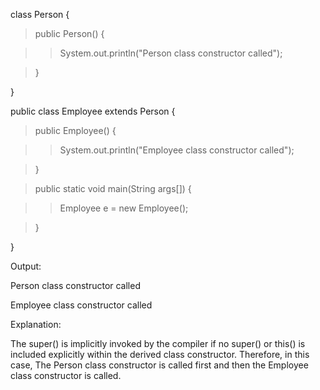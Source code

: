 class Person {

> public Person() {

> > System.out.println(\"Person class constructor called\");

> }

}

public class Employee extends Person {

> public Employee() {

> > System.out.println(\"Employee class constructor called\");

> }

> public static void main(String args\[\]) {

> > Employee e = new Employee();

> }

}

Output:

Person class constructor called

Employee class constructor called

Explanation:

The super() is implicitly invoked by the compiler if no super() or
this() is included explicitly within the derived class constructor.
Therefore, in this case, The Person class constructor is called first
and then the Employee class constructor is called.